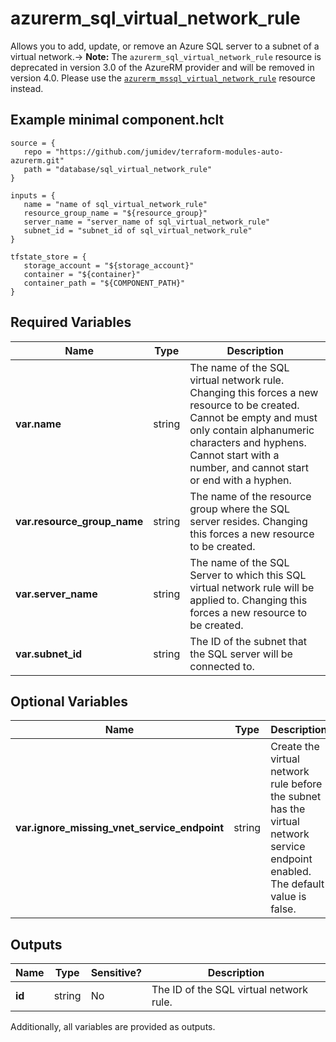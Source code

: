 # azurerm_sql_virtual_network_rule

Allows you to add, update, or remove an Azure SQL server to a subnet of a virtual network.-> **Note:** The `azurerm_sql_virtual_network_rule` resource is deprecated in version 3.0 of the AzureRM provider and will be removed in version 4.0. Please use the [`azurerm_mssql_virtual_network_rule`](https://registry.terraform.io/providers/hashicorp/azurerm/latest/docs/resources/mssql_virtual_network_rule) resource instead.

## Example minimal component.hclt

```hcl
source = {
   repo = "https://github.com/jumidev/terraform-modules-auto-azurerm.git" 
   path = "database/sql_virtual_network_rule" 
}

inputs = {
   name = "name of sql_virtual_network_rule" 
   resource_group_name = "${resource_group}" 
   server_name = "server_name of sql_virtual_network_rule" 
   subnet_id = "subnet_id of sql_virtual_network_rule" 
}

tfstate_store = {
   storage_account = "${storage_account}" 
   container = "${container}" 
   container_path = "${COMPONENT_PATH}" 
}

```

## Required Variables

| Name | Type |  Description |
| ---- | --------- |  ----------- |
| **var.name** | string |  The name of the SQL virtual network rule. Changing this forces a new resource to be created. Cannot be empty and must only contain alphanumeric characters and hyphens. Cannot start with a number, and cannot start or end with a hyphen. | 
| **var.resource_group_name** | string |  The name of the resource group where the SQL server resides. Changing this forces a new resource to be created. | 
| **var.server_name** | string |  The name of the SQL Server to which this SQL virtual network rule will be applied to. Changing this forces a new resource to be created. | 
| **var.subnet_id** | string |  The ID of the subnet that the SQL server will be connected to. | 

## Optional Variables

| Name | Type |  Description |
| ---- | --------- |  ----------- |
| **var.ignore_missing_vnet_service_endpoint** | string |  Create the virtual network rule before the subnet has the virtual network service endpoint enabled. The default value is false. | 



## Outputs

| Name | Type | Sensitive? | Description |
| ---- | ---- | --------- | --------- |
| **id** | string | No  | The ID of the SQL virtual network rule. | 

Additionally, all variables are provided as outputs.
